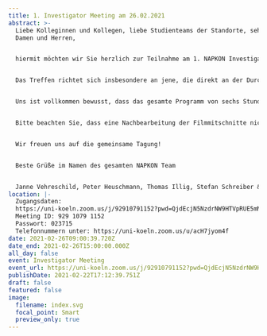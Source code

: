 ```yaml
---
title: 1. Investigator Meeting am 26.02.2021
abstract: >-
  Liebe Kolleginnen und Kollegen, liebe Studienteams der Standorte, sehr geehrte
  Damen und Herren,


  hiermit möchten wir Sie herzlich zur Teilnahme am 1. NAPKON Investigator Meeting am 26.02.2021, 10:00 - 16:00 Uhr, einladen. Das Programm basiert auf den häufig gestellten Fragen bei der konkreten Umsetzung der Plattformen, auf Ihrem Feedback und Ihren Wünschen, die uns in den letzten 6 Wochen erreicht haben. Sie finden im Anhang den Flyer mit den Programmpunkten, sowie eine Kalenderdatei einschließlich Einwahldaten.


  Das Treffen richtet sich insbesondere an jene, die direkt an der Durchführung der verschiedenen NAPKON Plattformen an den Standorten mitwirken. Neben praxisnaher Diskussion der verschiedenen Prozesse sollen außerdem die Fortschritte bei der Erarbeitung der Nutzungsprozesse und der Studiengovernance im Mittelpunkt zu stehen, um die größtmögliche Transparenz in diesem komplexen Projekt herzustellen.


  Uns ist vollkommen bewusst, dass das gesamte Programm von sechs Stunden im klinischen Alltag schwer unterzubekommen sind. Wir werden die Vorträge und die Diskussion aufzeichnen und im internen Bereich von NAPKON zur Verfügung stellen. Natürlich können Sie sich auch gezielt zu einzelnen Vorträgen einwählen, die Ihre Interessen und Fragen widerspiegeln.


  Bitte beachten Sie, dass eine Nachbearbeitung der Filmmitschnitte nicht erfolgt. Falls Sie mit einer Aufzeichnung nicht einverstanden sind, können Sie sich durch Abschalten der Kamera und Verwendung eines Aliasnamens anonymisieren, oder alternativ die Aufzeichnungen im Nachgang der Veranstaltung betrachten.


  Wir freuen uns auf die gemeinsame Tagung!


  Beste Grüße im Namen des gesamten NAPKON Team


  Janne Vehreschild, Peter Heuschmann, Thomas Illig, Stefan Schreiber & Martin Witzenrath
location: |-
  Zugangsdaten:
  https://uni-koeln.zoom.us/j/92910791152?pwd=QjdEcjN5NzdrNW9HTVpRUE5mMTlNZz09
  Meeting ID: 929 1079 1152
  Passwort: 023715
  Telefonnummern unter: https://uni-koeln.zoom.us/u/acH7jyom4f
date: 2021-02-26T09:00:39.720Z
date_end: 2021-02-26T15:00:00.000Z
all_day: false
event: Investigator Meeting
event_url: https://uni-koeln.zoom.us/j/92910791152?pwd=QjdEcjN5NzdrNW9HTVpRUE5mMTlNZz09
publishDate: 2021-02-22T17:12:39.751Z
draft: false
featured: false
image:
  filename: index.svg
  focal_point: Smart
  preview_only: true
---
```

